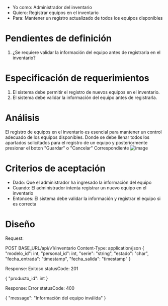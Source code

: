 - Yo como: Administrador del inventario
- Quiero: Registrar equipos en el inventario
- Para: Mantener un registro actualizado de todos los equipos disponibles

# Pendientes de definición
1. ¿Se requiere validar la información del equipo antes de registrarla en el inventario?

# Especificación de requerimientos
1. El sistema debe permitir el registro de nuevos equipos en el inventario.
2. El sistema debe validar la información del equipo antes de registrarla.

# Análisis
El registro de equipos en el inventario es esencial para mantener un control adecuado de los equipos disponibles.
Donde se debe llenar todos los apartados solicitados para el registro de un equipo y posteriormente presionar el boton "Guardar" o "Cancelar" Correspondiente
![image](https://github.com/Crisale7/Invenio/assets/93544993/aeb90e76-2c4a-4cae-a1ac-ff9c362c9b15) 


# Criterios de aceptación
- Dado: Que el administrador ha ingresado la información del equipo
- Cuando: El administrador intenta registrar un nuevo equipo en el inventario
- Entonces: El sistema debe validar la información y registrar el equipo si es correcta

# Diseño
Request:

POST BASE_URL/api/v1/inventario
Content-Type: application/json
{
    "modelo_id": int,
    "personal_id": int,
    "serie": "string",
    "estado": "char",
    "fecha_entrada": "timestamp",
    "fecha_salida": "timestamp"
}

Response: Exitoso statusCode: 201

{
    "producto_id": int
}

Response: Error statusCode: 400

{
    "message": "Información del equipo inválida"
}

